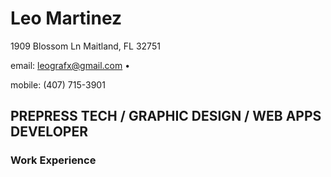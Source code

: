 # Leo Martinez
1909 Blossom Ln
Maitland, FL 32751

email: leografx@gmail.com •

mobile: (407) 715-3901
## PREPRESS TECH / GRAPHIC DESIGN / WEB APPS DEVELOPER

### Work Experience
